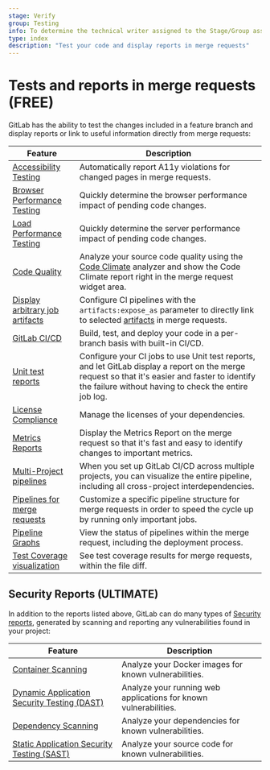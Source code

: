 ```yaml
---
stage: Verify
group: Testing
info: To determine the technical writer assigned to the Stage/Group associated with this page, see https://about.gitlab.com/handbook/engineering/ux/technical-writing/#assignments
type: index
description: "Test your code and display reports in merge requests"
---
```


# Tests and reports in merge requests **(FREE)**

GitLab has the ability to test the changes included in a feature branch and display reports
or link to useful information directly from merge requests:

| Feature                                                                          | Description                                                                                                                                                                                              |
|----------------------------------------------------------------------------------|----------------------------------------------------------------------------------------------------------------------------------------------------------------------------------------------------------|
| [Accessibility Testing](accessibility_testing.md)                                | Automatically report A11y violations for changed pages in merge requests.                                                                                                                                |
| [Browser Performance Testing](browser_performance_testing.md)                    | Quickly determine the browser performance impact of pending code changes.                                                                                                                                |
| [Load Performance Testing](load_performance_testing.md)                          | Quickly determine the server performance impact of pending code changes.                                                                                                                                 |
| [Code Quality](code_quality.md)                                                  | Analyze your source code quality using the [Code Climate](https://codeclimate.com/) analyzer and show the Code Climate report right in the merge request widget area.                                    |
| [Display arbitrary job artifacts](../../../ci/yaml/index.md#artifactsexpose_as)  | Configure CI pipelines with the `artifacts:expose_as` parameter to directly link to selected [artifacts](../../../ci/pipelines/job_artifacts.md) in merge requests.                                      |
| [GitLab CI/CD](../../../ci/index.md)                                             | Build, test, and deploy your code in a per-branch basis with built-in CI/CD.                                                                                                                             |
| [Unit test reports](../../../ci/unit_test_reports.md)                            | Configure your CI jobs to use Unit test reports, and let GitLab display a report on the merge request so that it's easier and faster to identify the failure without having to check the entire job log. |
| [License Compliance](../../compliance/license_compliance/index.md)               | Manage the licenses of your dependencies.                                                                                                                                                                |
| [Metrics Reports](../../../ci/metrics_reports.md)                                | Display the Metrics Report on the merge request so that it's fast and easy to identify changes to important metrics.                                                                                     |
| [Multi-Project pipelines](../../../ci/pipelines/multi_project_pipelines.md)      | When you set up GitLab CI/CD across multiple projects, you can visualize the entire pipeline, including all cross-project interdependencies.                                                             |
| [Pipelines for merge requests](../../../ci/pipelines/merge_request_pipelines.md) | Customize a specific pipeline structure for merge requests in order to speed the cycle up by running only important jobs.                                                                                |
| [Pipeline Graphs](../../../ci/pipelines/index.md#visualize-pipelines)            | View the status of pipelines within the merge request, including the deployment process.                                                                                                                 |
| [Test Coverage visualization](test_coverage_visualization.md)                    | See test coverage results for merge requests, within the file diff.                                                                                                                                      |

## Security Reports **(ULTIMATE)**

In addition to the reports listed above, GitLab can do many types of [Security reports](../../application_security/index.md),
generated by scanning and reporting any vulnerabilities found in your project:

| Feature                                                                                 | Description                                                      |
|-----------------------------------------------------------------------------------------|------------------------------------------------------------------|
| [Container Scanning](../../application_security/container_scanning/index.md)            | Analyze your Docker images for known vulnerabilities.            |
| [Dynamic Application Security Testing (DAST)](../../application_security/dast/index.md) | Analyze your running web applications for known vulnerabilities. |
| [Dependency Scanning](../../application_security/dependency_scanning/index.md)          | Analyze your dependencies for known vulnerabilities.             |
| [Static Application Security Testing (SAST)](../../application_security/sast/index.md)  | Analyze your source code for known vulnerabilities.              |
